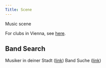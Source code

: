```yaml
---
Title: Scene
---
```

Music scene

For clubs in Vienna, see [here](http://austria.alensiljak.tk/entertainment/music).

## Band Search

Musiker in deiner Stadt ([link](https://www.musiker-in-deiner-stadt.at/))
Band Suche ([link](http://www.bandsuche.at/))

